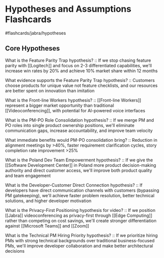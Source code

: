 # Hypotheses and Assumptions Flashcards
#flashcards/jabra/hypotheses

## Core Hypotheses

What is the Feature Parity Trap hypothesis? :: If we stop chasing feature parity with [[Logitech]] and focus on 2-3 differentiated capabilities, we'll increase win rates by 20% and achieve 10% market share within 12 months
<!--SR:!2025-08-02,3,250-->

What evidence supports the Feature Parity Trap hypothesis? :: Customers choose products for unique value not feature checklists, and our resources are better spent on innovation than imitation
<!--SR:!2025-08-03,4,270-->

What is the Front-line Workers hypothesis? :: [[Front-line Workers]] represent a bigger market opportunity than traditional [[Videoconferencing]], with potential for AI-powered voice interfaces
<!--SR:!2025-08-03,4,270-->

What is the PM-PO Role Consolidation hypothesis? :: If we merge PM and PO roles into single product ownership positions, we'll eliminate communication gaps, increase accountability, and improve team velocity
<!--SR:!2025-08-03,4,270-->

What immediate benefits would PM-PO consolidation bring? :: Reduction in alignment meetings by >40%, faster requirement clarification cycles, story completion rate improvement >25%
<!--SR:!2025-08-02,3,250-->

What is the Poland Dev Team Empowerment hypothesis? :: If we give the [[Software Development Center]] in Poland more product decision-making authority and direct customer access, we'll improve both product quality and team engagement
<!--SR:!2025-08-03,4,270-->

What is the Developer-Customer Direct Connection hypothesis? :: If developers have direct communication channels with customers (bypassing PM gatekeeping), we'll achieve faster problem resolution, better technical solutions, and higher developer motivation
<!--SR:!2025-08-02,3,250-->

What is the Privacy-First Positioning hypothesis for video? :: If we position [[Jabra]] videoconferencing as privacy-first through [[Edge Computing]] rather than competing on cost savings, we'll create stronger differentiation against [[Microsoft Teams]] and [[Zoom]]
<!--SR:!2025-08-02,3,250-->

What is the Technical PM Hiring Priority hypothesis? :: If we prioritize hiring PMs with strong technical backgrounds over traditional business-focused PMs, we'll improve developer collaboration and make better architectural decisions
<!--SR:!2025-08-02,3,250-->